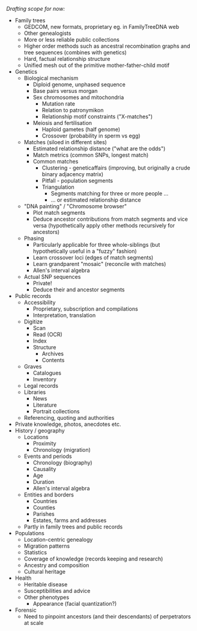 *Drafting scope for now:*

* Family trees
  - GEDCOM, new formats, proprietary eg. in FamilyTreeDNA web
  - Other genealogists
  - More or less reliable public collections
  - Higher order methods such as ancestral recombination graphs and tree sequences (combines with genetics)
  - Hard, factual relationship structure
  - Unified mesh out of the primitive mother-father-child motif
* Genetics
  - Biological mechanism
    - Diploid genome, unphased sequence
    - Base pairs versus morgan
    - Sex chromosomes and mitochondria
      - Mutation rate
      - Relation to patronymikon
      - Relationship motif constraints ("X-matches")
    - Meiosis and fertilisation
      - Haploid gametes (half genome)
      - Crossover (probability in sperm vs egg)
  - Matches (siloed in different sites)
    - Estimated relationship distance ("what are the odds")
    - Match metrics (common SNPs, longest match)
    - Common matches
      - Clustering - geneticaffairs (improving, but originally a crude binary adjacency matrix)
      - Pitfall - population segments
      - Triangulation
        - Segments matching for three or more people ...
        - ... or estimated relationship distance
  - "DNA painting" / "Chromosome browser"
    - Plot match segments
    - Deduce ancestor contributions from match segments and vice versa (hypothetically apply other methods recursively for ancestors)
  - Phasing
    - Particularly applicable for three whole-siblings (but hypothetically useful in a "fuzzy" fashion)
    - Learn crossover loci (edges of match segments)
    - Learn grandparent "mosaic" (reconcile with matches)
    - Allen's interval algebra
  - Actual SNP sequences
    - Private!
    - Deduce their and ancestor segments
* Public records
  - Accessibility
    - Proprietary, subscription and compilations
    - Interpretation, translation
  - Digitize
    - Scan
    - Read (OCR)
    - Index
    - Structure
      - Archives
      - Contents
  - Graves
    - Catalogues
    - Inventory
  - Legal records
  - Libraries
    - News
    - Literature
    - Portrait collections
  - Referencing, quoting and authorities
* Private knowledge, photos, anecdotes etc.
* History / geography
  - Locations
    - Proximity
    - Chronology (migration)
  - Events and periods
    - Chronology (biography)
    - Causality
    - Age
    - Duration
    - Allen's interval algebra
  - Entities and borders
    - Countries
    - Counties
    - Parishes
    - Estates, farms and addresses
  - Partly in family trees and public records
* Populations
  - Location-centric genealogy
  - Migration patterns
  - Statistics
  - Coverage of knowledge (records keeping and research)
  - Ancestry and composition
  - Cultural heritage
* Health
  - Heritable disease
  - Susceptibilities and advice
  - Other phenotypes
    - Appearance (facial quantization?)
* Forensic
  - Need to pinpoint ancestors (and their descendants) of perpetrators at scale
